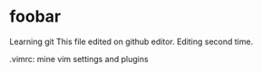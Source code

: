# foobar
Learning git
This file edited on github editor.
Editing second time.


.vimrc: mine vim settings and plugins
